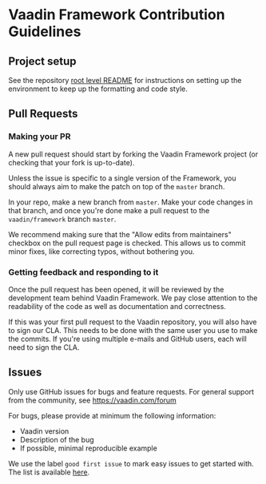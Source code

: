 # Vaadin Framework Contribution Guidelines

## Project setup

See the repository [root level README](https://github.com/vaadin/framework/blob/master/README.md) for instructions on setting up the environment to keep up the formatting and code style.

## Pull Requests

### Making your PR

A new pull request should start by forking the Vaadin Framework project (or checking that your fork is up-to-date).

Unless the issue is specific to a single version of the Framework, you should always aim to make the patch on top of the `master` branch.

In your repo, make a new branch from `master`. Make your code changes in that branch, and once you're done make a pull request to the `vaadin/framework` branch `master`.

We recommend making sure that the "Allow edits from maintainers" checkbox on the pull request page is checked. This allows us to commit minor fixes, like correcting typos, without bothering you.

### Getting feedback and responding to it

Once the pull request has been opened, it will be reviewed by the development team behind Vaadin Framework. We pay close attention to the readability of the code as well as documentation and correctness.

If this was your first pull request to the Vaadin repository, you will also have to sign our CLA. This needs to be done with the same user you use to make the commits. If you're using multiple e-mails and GitHub users, each will need to sign the CLA.

## Issues

Only use GitHub issues for bugs and feature requests. For general support from the community, see https://vaadin.com/forum

For bugs, please provide at minimum the following information:
- Vaadin version
- Description of the bug
- If possible, minimal reproducible example

We use the label `good first issue` to mark easy issues to get started with. The list is available [here](https://github.com/vaadin/framework/issues?q=is%3Aissue+is%3Aopen+label%3A%22good+first+issue%22).

